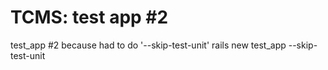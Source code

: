 # TCMS: test app #2
test_app #2 because had to do '--skip-test-unit'
rails new test_app --skip-test-unit
